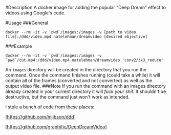 #Description
A docker image for adding the popular "Deep Dream" effect to videos using Google's code.

#Usage
###General

```
docker --rm -it -v `pwd`/images:/images -v [path to video file]:/ddd/video.mp4 natelehman/dreamvideo [desired objective]
```
###Example

```
docker --rm -it -v `pwd`/images:/images -v `pwd`/cut.mp4:/ddd/video.mp4 natelehman/dreamvideo 'conv2/3x3_reduce'
```


An `images` directory will be created in the directory that you run the command. Once the command finishes running (could take a while) it will contain all of the frames (converted and not converted) as well as the output video file.
###Note
If you run the command with an images directory already created in your current directory it will *fuck your shit*. It shouldn't be destructive, but the command just won't work as intended.




I stole a bunch of code from these places:

[https://github.com/mjibson/ddd]

[https://github.com/graphific/DeepDreamVideo]
